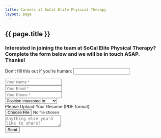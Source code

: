 ```yaml
---
title: Careers at SoCal Elite Physical Therapy
layout: page
---
```


<section id="contact careers">
  <div class="container">
    <div class="row">
      <div class="col-lg-12 text-center">
        <h2 class="section-heading">{{ page.title }}</h2>
        <h3 class="section-subheading text-muted">Interested in joining the team at SoCal Elite Physical Therapy? Complete the form below and we will be in touch ASAP. Thanks!</h3>
      </div>
    </div>
    <div class="row">
      <div class="col-lg-12">
        <form name="Careers Form" method="POST" netlify-honepot="bot-field" id="careers-form" action="/thank-you/" netlify>
          <!-- Honeypot Field -->
          <p class="hidden">
            <label>Don’t fill this out if you're human: <input name="bot-field" /></label>
          </p>
          <div class="row">
            <div class="col-md-6">
              <div class="control-group form-group">
                <input type="text" name="name" class="form-control" placeholder="Your Name *" id="name" required>
              </div>
              <div class="control-group form-group">
                <input type="email" name="email" class="form-control" placeholder="Your Email *" id="email" required>
              </div>
              <div class="control-group form-group">
                <input type="tel" name="phone" class="form-control" placeholder="Your Phone *" id="phone" required>
              </div>
            </div>
            <div class="col-md-6">
              <div class="control-group form-group">
                <select name="position" class="form-control" required>
                  <option value="" disabled selected>Position Interested In:</option>
                  <option value="Physical Therapist">Physical Therapist</option>
                  <option value="Front Office/Receptionist">Front Office/Receptionist</option>
                </select>
              </div>
              <div class="control-group form-group">
                <label for="resume">Please Upload Your Resume (PDF format)</label>
                <input type="file" name="resume" id="resume" class="form-control" accept=".pdf" required>
              </div>
              <div class="control-group form-group">
                <textarea class="form-control" name="message" placeholder="Anything else you'd like to share?" id="message"></textarea>
              </div>
            </div>
            <div class="clearfix"></div>
            <div class="col-lg-12 text-center">
              <input type="submit" value="Send" class="btn btn-xl">
            </div>
          </div>
        </form>
      </div>
    </div>
  </div>
</section>
